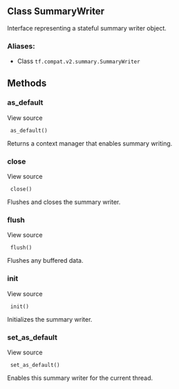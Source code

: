 ## Class SummaryWriter
Interface representing a stateful summary writer object.
### Aliases:
- Class `tf.compat.v2.summary.SummaryWriter`
## Methods
### as_default
View source

```
 as_default()
```
Returns a context manager that enables summary writing.
### close
View source

```
 close()
```
Flushes and closes the summary writer.
### flush
View source

```
 flush()
```
Flushes any buffered data.
### init
View source

```
 init()
```
Initializes the summary writer.
### set_as_default
View source

```
 set_as_default()
```
Enables this summary writer for the current thread.
